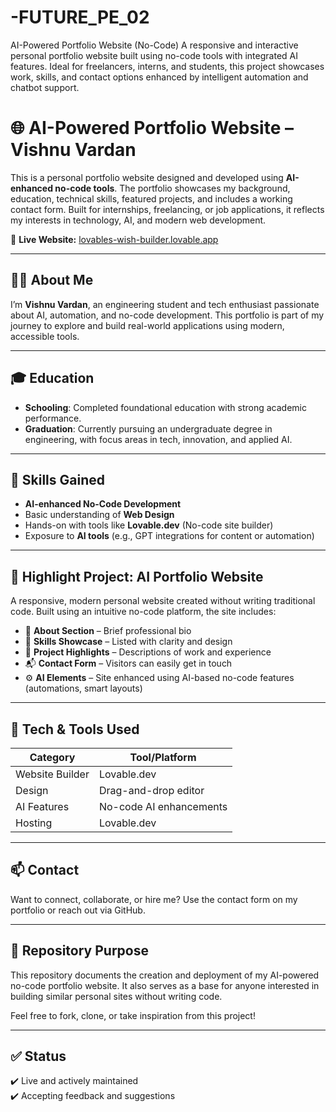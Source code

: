 # -FUTURE_PE_02
AI-Powered Portfolio Website (No-Code)  A responsive and interactive personal portfolio website built using no-code tools with integrated AI features. Ideal for freelancers, interns, and students, this project showcases work, skills, and contact options enhanced by intelligent automation and chatbot support.  
# 🌐 AI-Powered Portfolio Website – Vishnu Vardan

This is a personal portfolio website designed and developed using **AI-enhanced no-code tools**. The portfolio showcases my background, education, technical skills, featured projects, and includes a working contact form. Built for internships, freelancing, or job applications, it reflects my interests in technology, AI, and modern web development.

🔗 **Live Website:** [lovables-wish-builder.lovable.app](https://lovables-wish-builder.lovable.app/)

---

## 🧑‍💻 About Me

I’m **Vishnu Vardan**, an engineering student and tech enthusiast passionate about AI, automation, and no-code development. This portfolio is part of my journey to explore and build real-world applications using modern, accessible tools.

---

## 🎓 Education

- **Schooling**: Completed foundational education with strong academic performance.
- **Graduation**: Currently pursuing an undergraduate degree in engineering, with focus areas in tech, innovation, and applied AI.

---

## 🚀 Skills Gained

- **AI-enhanced No-Code Development**
- Basic understanding of **Web Design**
- Hands-on with tools like **Lovable.dev** (No-code site builder)
- Exposure to **AI tools** (e.g., GPT integrations for content or automation)

---

## 🌟 Highlight Project: AI Portfolio Website

A responsive, modern personal website created without writing traditional code. Built using an intuitive no-code platform, the site includes:

- 📄 **About Section** – Brief professional bio
- 🧰 **Skills Showcase** – Listed with clarity and design
- 💼 **Project Highlights** – Descriptions of work and experience
- 📬 **Contact Form** – Visitors can easily get in touch
- ⚙️ **AI Elements** – Site enhanced using AI-based no-code features (automations, smart layouts)

---

## 📌 Tech & Tools Used

| Category | Tool/Platform |
|---------|---------------|
| Website Builder | Lovable.dev |
| Design | Drag-and-drop editor |
| AI Features | No-code AI enhancements |
| Hosting | Lovable.dev |

---

## 📫 Contact

Want to connect, collaborate, or hire me? Use the contact form on my portfolio or reach out via GitHub.

---

## 📎 Repository Purpose

This repository documents the creation and deployment of my AI-powered no-code portfolio website. It also serves as a base for anyone interested in building similar personal sites without writing code.

Feel free to fork, clone, or take inspiration from this project!

---

## ✅ Status

✔️ Live and actively maintained  
✔️ Accepting feedback and suggestions

